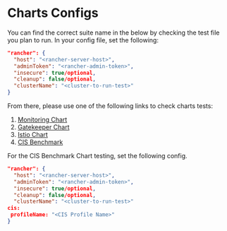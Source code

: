 # Charts Configs

You can find the correct suite name in the below by checking the test file you plan to run.
In your config file, set the following:

```json
"rancher": { 
  "host": "<rancher-server-host>",
  "adminToken": "<rancher-admin-token>",
  "insecure": true/optional,
  "cleanup": false/optional,
  "clusterName": "<cluster-to-run-test>"
}
```

From there, please use one of the following links to check charts tests:

1. [Monitoring Chart](monitoring_test.go)
2. [Gatekeeper Chart](gatekeeper_test.go)
3. [Istio Chart](istio_test.go)
4. [CIS Benchmark](cisbenchmark_test.go)

For the CIS Benchmark Chart testing, set the following config. 

```json
"rancher": { 
  "host": "<rancher-server-host>",
  "adminToken": "<rancher-admin-token>",
  "insecure": true/optional,
  "cleanup": false/optional,
  "clusterName": "<cluster-to-run-test>"
cis:
 profileName: "<CIS Profile Name>"
}
```